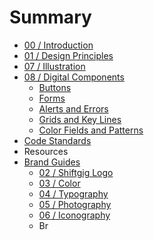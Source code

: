 # Summary

* [00 / Introduction](README.md)
* [01 / Design Principles](01__design_principles.md)
* [07 / Illustration](07__illustration.md)
* [08 / Digital Components](08__digital_components.md)
   * [Buttons](buttons.md)
   * [Forms](forms.md)
   * [Alerts and Errors](alerts_and_errors.md)
   * [Grids and Key Lines](grids_and_key_lines.md)
   * [Color Fields and Patterns](color_fields_and_patterns.md)
* [Code Standards](code_standards.md)
* Resources
* [Brand Guides](brand_guides.md)
   * [02 / Shiftgig Logo](02__shiftgig_logo.md)
   * [03 / Color](03__color.md)
   * [04 / Typography](04__typography.md)
   * [05 / Photography](05__photography.md)
   * [06 / Iconography](06__iconography.md)
   * Br

